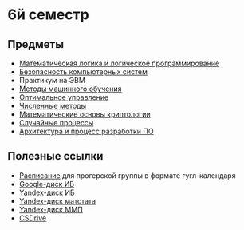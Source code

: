 # 6й семестр

## Предметы
* [Математическая логика и логическое программирование](mlilp/index.md)
* [Безопасность компьютерных систем](systemsec/index.md)
* Практикум на ЭВМ
* [Методы машинного обучения](mml/index.md)
* [Оптимальное управление](om/index.md)
* [Численные методы](nummeth/index.md)
* [Математические основы криптологии](mbc/index.md)
* [Случайные процессы](randproc/index.md)
* [Архитектура и процесс разработки ПО](pppoc/index.md)

## Полезные ссылки

* [Расписание](https://calendar.google.com/calendar/u/0?cid=M2dhaTRyNmN0Njc0cDl2dmllNzhvNzMzdXNAZ3JvdXAuY2FsZW5kYXIuZ29vZ2xlLmNvbQ) для прогерской группы в формате гугл-календаря
* [Google-диск ИБ](https://drive.google.com/drive/folders/1o7NwH9t2YS-s8YQhOhyf44wUEaiW8id_)
* [Yandex-диск ИБ](https://disk.yandex.ru/d/ApgZlYao3JiQJA)
* [Yandex-диск матстата](https://disk.yandex.ru/d/iUPVjhID2dwCiQ)
* [Yandex-диск ММП](https://disk.yandex.ru/d/7VE2RpRaePKPOg)
* [CSDrive](https://disk.yandex.ru/d/L0C0IivmAD3N5w/3%20%D0%BA%D1%83%D1%80%D1%81/2%20%D0%BF%D0%BE%D1%82%D0%BE%D0%BA)